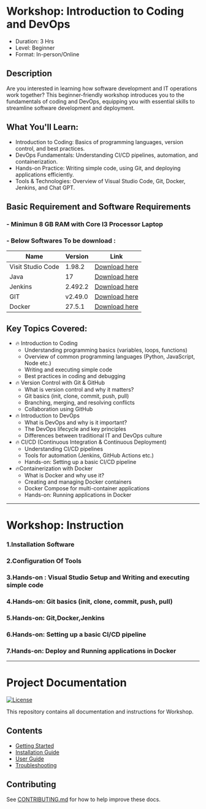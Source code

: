# Workshop: Introduction to Coding and DevOps
- Duration: 3 Hrs
- Level: Beginner
- Format: In-person/Online

## **Description**

Are you interested in learning how software development and IT operations work together? This beginner-friendly workshop introduces you to the fundamentals of coding and DevOps, equipping you with essential skills to streamline software development and deployment.

## **What You'll Learn:**
- Introduction to Coding: Basics of programming languages, version control, and best practices.
- DevOps Fundamentals: Understanding CI/CD pipelines, automation, and containerization.
- Hands-on Practice: Writing simple code, using Git, and deploying applications efficiently.
- Tools & Technologies: Overview of Visual Studio Code, Git, Docker, Jenkins, and Chat GPT.

## **Basic Requirement and Software Requirements**

### - Minimun 8 GB RAM with Core I3 Processor Laptop
### - Below Softwares To be download :

| Name  | Version | Link    |
|-------|---------|---------|
| Visit Studio Code | 1.98.2  | [Download here](https://code.visualstudio.com/sha/download?build=stable&os=win32-x64-user)     |
| Java  | 17  | [Download here](https://download.oracle.com/java/17/archive/jdk-17.0.12_windows-x64_bin.msi)  |
| Jenkins   | 2.492.2  | [Download here](https://get.jenkins.io/windows-stable/2.492.2/jenkins.msi)  |
| GIT   | v2.49.0  | [Download here](https://github.com/git-for-windows/git/releases/download/v2.49.0.windows.1/Git-2.49.0-64-bit.exe)  |
| Docker   | 27.5.1  | [Download here](https://desktop.docker.com/win/main/amd64/Docker%20Desktop%20Installer.exe?utm_source=docker&utm_medium=webreferral&utm_campaign=docs-driven-download-win-amd64&_gl=1*z7jdrt*_ga*MjI0MTMyNzYyLjE2ODI3MDIyMzQ.*_ga_XJWPQMJYHQ*MTc0MzM1OTQ4NC40OC4xLjE3NDMzNTk0ODcuNTcuMC4w)  |


## **Key Topics Covered:**
- 🔥 Introduction to Coding
    - Understanding programming basics (variables, loops, functions)
    - Overview of common programming languages (Python, JavaScript, Node etc.)
    - Writing and executing simple code
    - Best practices in coding and debugging
- 🔥 Version Control with Git & GitHub
    - What is version control and why it matters?
    - Git basics (init, clone, commit, push, pull)
    - Branching, merging, and resolving conflicts
    - Collaboration using GitHub
- 🔥 Introduction to DevOps
    - What is DevOps and why is it important?
    - The DevOps lifecycle and key principles
    - Differences between traditional IT and DevOps culture
- 🔥 CI/CD (Continuous Integration & Continuous Deployment)
    - Understanding CI/CD pipelines
    - Tools for automation (Jenkins, GitHub Actions etc.)
    - Hands-on: Setting up a basic CI/CD pipeline
- 🔥Containerization with Docker
    - What is Docker and why use it?
    - Creating and managing Docker containers
    - Docker Compose for multi-container applications
    - Hands-on: Running applications in Docker
---
# Workshop: Instruction
### 1.**Installation Software**
### 2.**Configuration Of Tools**
### 3.**Hands-on : Visual Studio Setup and Writing and executing simple code**
### 4.**Hands-on: Git basics (init, clone, commit, push, pull)**
### 5.**Hands-on: Git,Docker,Jenkins**
### 6.**Hands-on: Setting up a basic CI/CD pipeline**
### 7.**Hands-on: Deploy and Running applications in Docker**

---
# Project Documentation

[![License](https://img.shields.io/badge/license-MIT-blue.svg)](LICENSE)

This repository contains all documentation and instructions for Workshop.

## Contents

- [Getting Started](docs/getting-started.md)
- [Installation Guide](docs/installation.md)
- [User Guide](docs/usage.md)
- [Troubleshooting](docs/troubleshooting.md)

## Contributing

See [CONTRIBUTING.md](CONTRIBUTING.md) for how to help improve these docs.